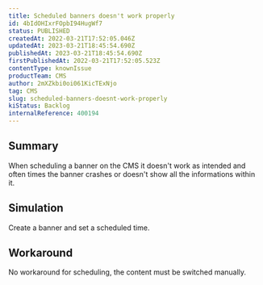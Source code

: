 ```yaml
---
title: Scheduled banners doesn't work properly
id: 4bIdOHIxrFOpbI94HugWf7
status: PUBLISHED
createdAt: 2022-03-21T17:52:05.046Z
updatedAt: 2023-03-21T18:45:54.690Z
publishedAt: 2023-03-21T18:45:54.690Z
firstPublishedAt: 2022-03-21T17:52:05.523Z
contentType: knownIssue
productTeam: CMS
author: 2mXZkbi0oi061KicTExNjo
tag: CMS
slug: scheduled-banners-doesnt-work-properly
kiStatus: Backlog
internalReference: 400194
---
```


## Summary


When scheduling a banner on the CMS it doesn't work as intended and often times the banner crashes or doesn't show all the informations within it.


##

## Simulation


Create a  banner and set a scheduled time.


##

## Workaround


No workaround for scheduling, the content must be switched manually.

